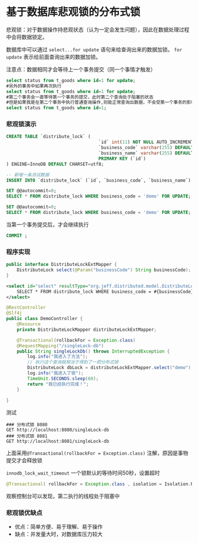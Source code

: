 # 基于数据库悲观锁的分布式锁

悲观锁：对于数据操作持悲观状态（认为一定会发生问题），因此在数据处理过程中会将数据锁定。

数据库中可以通过 `select...for update` 语句来给查询出来的数据加锁。 `for update` 表示给前面查询出来的数据加锁。

注意点：数据相同才会等待上一个事务提交（同一个事情才触发）

```sql
select status from t_goods where id=1 for update; 
#另外的事务中如果再次执行
select status from t_goods where id=1 for update; 
#第二个事务会一直等待第一个事务的提交，此时第二个查询处于阻塞的状态
#但是如果我是在第二个事务中执行普通查询操作,则能正常查询出数据，不会受第一个事务的影响。
select status from t_goods where id=1; 
```



### 悲观锁演示

```sql
CREATE TABLE `distribute_lock` (
                                   `id` int(11) NOT NULL AUTO_INCREMENT,
                                   `business_code` varchar(255) DEFAULT NULL COMMENT '一个业务类型一个code',
                                   `business_name` varchar(255) DEFAULT NULL COMMENT '描述',
                                   PRIMARY KEY (`id`)
) ENGINE=InnoDB DEFAULT CHARSET=utf8;

-- 新增一条测试数据
INSERT INTO `distribute_lock` (`id`, `business_code`, `business_name`) VALUES (1, 'demo', '测试锁');
```



```sql
SET @@autocommit=0;
SELECT * FROM distribute_lock WHERE business_code = 'demo' FOR UPDATE;
```

```sql
SET @@autocommit=0;
SELECT * FROM distribute_lock WHERE business_code = 'demo' FOR UPDATE;
```

当第一个事务提交后，才会继续执行

```sql
COMMIT ;
```



### 程序实现

```java
public interface DistributeLockExtMapper {
    DistributeLock select(@Param("businessCode") String businessCode);
}
```



```xml
<select id="select" resultType="org.jeff.distributed.model.DistributeLock">
    SELECT * FROM distribute_lock WHERE business_code = #{businessCode} FOR UPDATE;
</select>
```



```java
@RestController
@Slf4j
public class DemoController {
	@Resource
    private DistributeLockMapper distributeLockExtMapper;

    @Transactional(rollbackFor = Exception.class)
    @RequestMapping("/singleLock-db")
    public String singleLockDb() throws InterruptedException {
        log.info("我进入了方法");
        // 执行这个查询就相当于得到了一把分布式锁
        DistributeLock dbLock = distributeLockExtMapper.select("demo");
        log.info("我进入了锁");
        TimeUnit.SECONDS.sleep(60);
        return "我已经执行完成！";
    }
    
} 
```

测试

```http
### 分布式锁 8080
GET http://localhost:8080/singleLock-db
### 分布式锁 8081
GET http://localhost:8081/singleLock-db
```

上面采用`@Transactional(rollbackFor = Exception.class)` 注解，原因是事物提交才会释放锁

`innodb_lock_wait_timeout` 一个锁默认的等待时间50秒，设置超时

```java
@Transactional( rollbackFor = Exception.class , isolation = Isolation.REPEATABLE_READ, timeout = 70)
```

观察控制台可以发现，第二执行的线程处于阻塞中





### 悲观锁优缺点

- 优点：简单方便、易于理解、易于操作
- 缺点：并发量大时，对数据库压力较大



